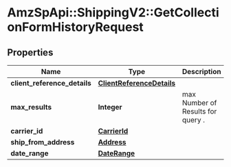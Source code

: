 # AmzSpApi::ShippingV2::GetCollectionFormHistoryRequest

## Properties
Name | Type | Description | Notes
------------ | ------------- | ------------- | -------------
**client_reference_details** | [**ClientReferenceDetails**](ClientReferenceDetails.md) |  | [optional] 
**max_results** | **Integer** | max Number of Results for query . | [optional] 
**carrier_id** | [**CarrierId**](CarrierId.md) |  | [optional] 
**ship_from_address** | [**Address**](Address.md) |  | [optional] 
**date_range** | [**DateRange**](DateRange.md) |  | [optional] 

